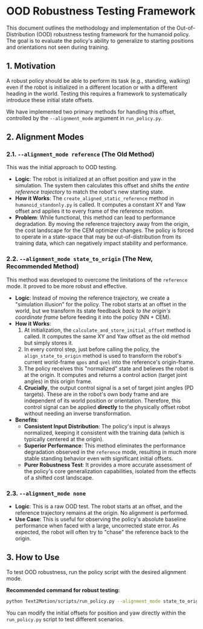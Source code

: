 # OOD Robustness Testing Framework

This document outlines the methodology and implementation of the Out-of-Distribution (OOD) robustness testing framework for the humanoid policy. The goal is to evaluate the policy's ability to generalize to starting positions and orientations not seen during training.

## 1. Motivation

A robust policy should be able to perform its task (e.g., standing, walking) even if the robot is initialized in a different location or with a different heading in the world. Testing this requires a framework to systematically introduce these initial state offsets.

We have implemented two primary methods for handling this offset, controlled by the `--alignment_mode` argument in `run_policy.py`.

## 2. Alignment Modes

### 2.1. `--alignment_mode reference` (The Old Method)

This was the initial approach to OOD testing.

-   **Logic**: The robot is initialized at an offset position and yaw in the simulation. The system then calculates this offset and shifts the *entire reference trajectory* to match the robot's new starting state.
-   **How it Works**: The `create_aligned_static_reference` method in `humanoid_standonly.py` is called. It computes a constant XY and Yaw offset and applies it to every frame of the reference motion.
-   **Problem**: While functional, this method can lead to performance degradation. By moving the reference trajectory away from the origin, the cost landscape for the CEM optimizer changes. The policy is forced to operate in a state-space that may be out-of-distribution from its training data, which can negatively impact stability and performance.

### 2.2. `--alignment_mode state_to_origin` (The New, Recommended Method)

This method was developed to overcome the limitations of the `reference` mode. It proved to be more robust and effective.

-   **Logic**: Instead of moving the reference trajectory, we create a "simulation illusion" for the policy. The robot starts at an offset in the world, but we transform its state feedback *back to the origin's coordinate frame* before feeding it into the policy (NN + CEM).
-   **How it Works**:
    1.  At initialization, the `calculate_and_store_initial_offset` method is called. It computes the same XY and Yaw offset as the old method but simply stores it.
    2.  In every control step, just before calling the policy, the `align_state_to_origin` method is used to transform the robot's current world-frame `qpos` and `qvel` into the reference's origin-frame.
    3.  The policy receives this "normalized" state and believes the robot is at the origin. It computes and returns a control action (target joint angles) in this origin frame.
    4.  **Crucially**, the output control signal is a set of target joint angles (PD targets). These are in the robot's own body frame and are independent of its world position or orientation. Therefore, this control signal can be applied **directly** to the physically offset robot without needing an inverse transformation.
-   **Benefits**:
    -   **Consistent Input Distribution**: The policy's input is always normalized, keeping it consistent with the training data (which is typically centered at the origin).
    -   **Superior Performance**: This method eliminates the performance degradation observed in the `reference` mode, resulting in much more stable standing behavior even with significant initial offsets.
    -   **Purer Robustness Test**: It provides a more accurate assessment of the policy's core generalization capabilities, isolated from the effects of a shifted cost landscape.

### 2.3. `--alignment_mode none`

-   **Logic**: This is a raw OOD test. The robot starts at an offset, and the reference trajectory remains at the origin. No alignment is performed.
-   **Use Case**: This is useful for observing the policy's absolute baseline performance when faced with a large, uncorrected state error. As expected, the robot will often try to "chase" the reference back to the origin.

## 3. How to Use

To test OOD robustness, run the policy script with the desired alignment mode.

**Recommended command for robust testing:**
```bash
python Text2Motion/scripts/run_policy.py --alignment_mode state_to_origin
```

You can modify the initial offsets for position and yaw directly within the `run_policy.py` script to test different scenarios. 